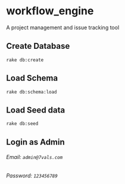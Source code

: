 # workflow_engine
A project management and issue tracking tool

## Create Database
`rake db:create`
## Load Schema
`rake db:schema:load`
## Load Seed data
`rake db:seed`
## Login as Admin
###### Email: `admin@7vals.com`
###### Password: `123456789`
